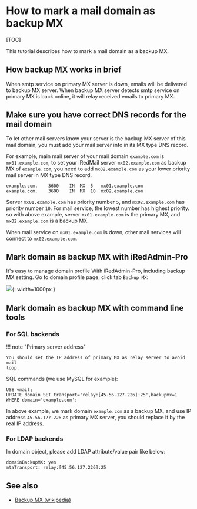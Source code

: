 # How to mark a mail domain as backup MX

[TOC]

This tutorial describes how to mark a mail domain as a backup MX.

## How backup MX works in brief

When smtp service on primary MX server is down, emails will be delivered to
backup MX server. When backup MX server detects smtp service on primary MX is
back online, it will relay received emails to primary MX.

## Make sure you have correct DNS records for the mail domain

To let other mail servers know your server is the backup MX server of this
mail domain, you must add your mail server info in its MX type DNS record.

For example, main mail server of your mail domain `example.com` is
`mx01.example.com`, to set your iRedMail server `mx02.example.com` as backup
MX of `example.com`, you need to add `mx02.example.com` as your lower priority
mail server in MX type DNS record.

```
example.com.    3600    IN  MX  5   mx01.example.com
example.com.    3600    IN  MX  10  mx02.example.com
```

Server `mx01.example.com` has priority number `5`, and `mx02.example.com` has
priority number `10`. For mail service, the lowest number has highest priority.
so with above example, server `mx01.example.com` is the primary MX, and
`mx02.example.com` is a backup MX.

When mail service on `mx01.example.com` is down, other mail services will
connect to `mx02.example.com`.

## Mark domain as backup MX with iRedAdmin-Pro

It's easy to manage domain profile With iRedAdmin-Pro, including backup MX setting.
Go to domain profile page, click tab `Backup MX`:

![](./images/iredadmin/domain_profile_backupmx.png){: width=1000px }

## Mark domain as backup MX with command line tools

### For SQL backends

!!! note "Primary server address"

    You should set the IP address of primary MX as relay server to avoid mail
    loop.

SQL commands (we use MySQL for example):

```
USE vmail;
UPDATE domain SET transport='relay:[45.56.127.226]:25',backupmx=1 WHERE domain='example.com';
```

In above example, we mark domain `example.com` as a backup MX, and use IP
address `45.56.127.226` as primary MX server, you should replace it by the real
IP address.


### For LDAP backends

In domain object, please add LDAP attribute/value pair like below:

```
domainBackupMX: yes
mtaTransport: relay:[45.56.127.226]:25
```

## See also

* [Backup MX (wikipedia)](https://en.wikipedia.org/wiki/MX_record#The_backup_MX)
